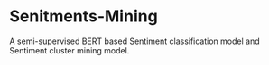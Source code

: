 # Senitments-Mining
A semi-supervised BERT based Sentiment classification model and Sentiment cluster mining model.

